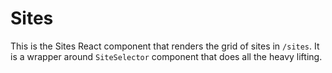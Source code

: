 # Sites

This is the Sites React component that renders the grid of sites in `/sites`. It is a wrapper around `SiteSelector` component that does all the heavy lifting.
